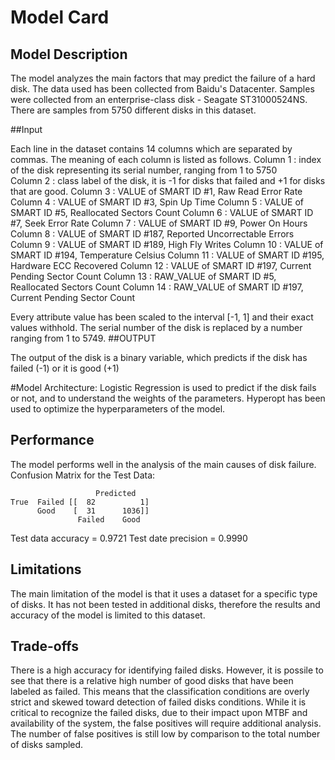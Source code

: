 # Model Card

## Model Description
The model analyzes the main factors that may predict the failure of a hard disk. The data used has been collected from Baidu's Datacenter. Samples were collected from an enterprise-class disk - Seagate  ST31000524NS. There are samples from 5750 different disks in this dataset.

##Input

Each line in the dataset contains 14 columns which are separated by commas. The meaning of each column is listed as follows.
Column 1 : index of the disk representing its serial number, ranging from 1 to 5750 <br>
Column 2 : class label of the disk, it is -1 for disks that failed and +1 for disks that are good.
Column 3 : VALUE of SMART ID #1, Raw Read Error Rate
Column 4 : VALUE of SMART ID #3, Spin Up Time
Column 5 : VALUE of SMART ID #5, Reallocated Sectors Count
Column 6 : VALUE of SMART ID #7, Seek Error Rate
Column 7 : VALUE of SMART ID #9, Power On Hours
Column 8 : VALUE of SMART ID #187, Reported Uncorrectable Errors
Column 9 : VALUE of SMART ID #189, High Fly Writes
Column 10 : VALUE of SMART ID #194, Temperature Celsius
Column 11 : VALUE of SMART ID #195, Hardware ECC Recovered
Column 12 : VALUE of SMART ID #197, Current Pending Sector Count
Column 13 : RAW_VALUE of SMART ID #5, Reallocated Sectors Count
Column 14 : RAW_VALUE of SMART ID #197, Current Pending Sector Count

Every attribute value has been scaled to the interval [-1, 1] and their exact values withhold. The serial number of the disk is replaced by a number ranging from 1 to 5749.
##OUTPUT

The output of the disk is a binary variable, which predicts if the disk has failed (-1) or it is good (+1)

#Model Architecture:
Logistic Regression is used to predict if the disk fails or not, and to understand the weights of the parameters. Hyperopt has been used to optimize the hyperparameters of the model.

## Performance

The model performs well in the analysis of the main causes of disk failure. 
Confusion Matrix for the Test Data:
 
                       Predicted
    True  Failed [[  82          1]
          Good    [  31      1036]]
                   Failed    Good
                       
Test data accuracy  = 0.9721
Test date precision = 0.9990

## Limitations

The main limitation of the model is that it uses a dataset for a specific type of disks. It has not been tested in additional disks, therefore the results and accuracy of the model is limited to this dataset.

## Trade-offs

There is a high accuracy for identifying failed disks. However, it is possile to see that there is a relative high number of good disks that have been labeled as failed. This means that the classification conditions are overly strict and skewed toward detection of failed disks conditions. While it is critical to recognize the failed disks, due to their impact upon MTBF and availability of the system, the false positives will require additional analysis. The number of false positives is still low by comparison to the total number of disks sampled.
